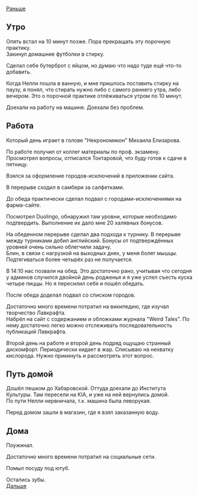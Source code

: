 [Раньше](2020.07.06.md)  
## Утро
Опять встал на 10 минут позже. Пора прекращать эту порочную практику.  
Закинул домашние футболки в стирку.

Сделал себе бутерброт с яйцом, но думаю что надо туде ещё что-то добавить.

Когда Нелли пошла в ванную, и мне пришлось поставить стирку на паузу, я понял, что стирать нужно либо с самого раннего утра, либо вечером. Это о порочной практике отлёживаться утром по 10 минут.

Доехали на работу на машине. Доехали без проблем.
## Работа
Который день играет в голове "Некрономикон" Михаила Елизарова.

По работе получил от коллег материалы по проф. экзамену. Просмотрел вопросы, отписался Токтаровой, что буду готов к сдаче в пятницу.

Взялся за оформление городов-исключений в приложении сайта.

В перерыве сходил в самбери за салфетками.

До обеда практически сделал подвал с городами-исключениями на фарма-сайте.

Посмотрел Duolingo, обнаружил там уровни, которые необходимо подтвердить. Выполнение их дало мне 20 халявных бонусов.

На обеденном перерыве сделал два подхода к турнику. В перерыве между турниками добил английский. Бонусы от подтверждённых уровней очень сильно облегчили задачу.  
Блин, в связи с нагрузкой на выходных днях, у меня болят мышцы. Подтягиваться более четырёх раз не получается.

В 14:10 нас позвали на обед. Это достаточно рано, учитывая что сегодня у админов случился двойной день родженья и я уже успел съесть куска четыре пиццы. Но я пересилил себя и пошёл обедать.

После обеда доделал подвал со списком городов.

Достаточно много времени потратил на википедию, где изучал творчество Лавкрафта.  
Набрёл на сайт с содержанием и обложками журнала "Weird Tales". По нему достаточно легко можно отслеживать последовательность публикаций Лавкрафта.

Второй день на работе и второй день подряд ощущаю странный дискомфорт. Периодически кидает в жар. Списываю на нехватку кислорода. Нужно прикинуть и рассмотреть этот вопрос.
## Путь домой
Дошёл пешком до Хабаровской. Оттуда доехали до Института Культуры. Там пересели на KIA, и уже на ней вернулись домой.  
По пути Нелли нервничала, т.к. машина была леворукая.

Перед домом зашли в магазин, где я взял заказанную воду.
## Дома
Поужинал.

Достаточно много времени потратил на социальные сети.

Помыл посуду под ютуб.

Остались зубы.  
[Дальше](2020.07.08.md)